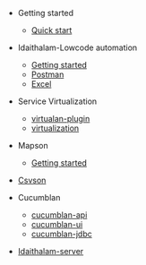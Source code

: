 - Getting started
  - [Quick start](quickstart.md)

- Idaithalam-Lowcode automation
  - [Getting started](Idaithalam.md)
  - [Postman](Postman.md)
  - [Excel](Excel.md)

- Service Virtualization
  - [virtualan-plugin](Virtualan.md)
  - [virtualization](demo.md)
  
- Mapson
  - [Getting started](Mapson.md)

- [Csvson](demo.md)

- Cucumblan
   - [cucumblan-api](demo.md)
   - [cucumblan-ui](demo.md)
   - [cucumblan-jdbc](demo.md)

- [Idaithalam-server](Idaiserver.md)
  